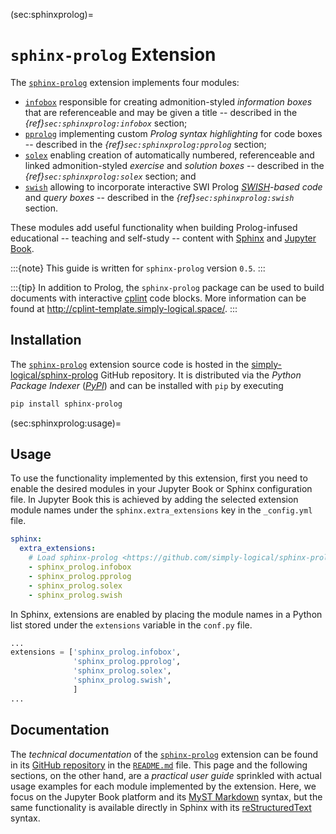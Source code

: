 (sec:sphinxprolog)=
# `sphinx-prolog` Extension #

The [`sphinx-prolog`] extension implements four modules:
* [`infobox`] responsible for creating admonition-styled *information boxes*
  that are referenceable and may be given a title -- described in the
  *{ref}`sec:sphinxprolog:infobox`* section;
* [`pprolog`] implementing custom *Prolog syntax highlighting* for code boxes
  -- described in the *{ref}`sec:sphinxprolog:pprolog`* section;
* [`solex`] enabling creation of automatically numbered, referenceable and
  linked admonition-styled *exercise* and *solution boxes* -- described in the
  *{ref}`sec:sphinxprolog:solex`* section; and
* [`swish`] allowing to incorporate interactive SWI Prolog
  *[SWISH]-based code* and *query boxes* -- described in the
  *{ref}`sec:sphinxprolog:swish`* section.

These modules add useful functionality when building Prolog-infused educational
-- teaching and self-study -- content with [Sphinx] and [Jupyter Book].

:::{note}
This guide is written for `sphinx-prolog` version `0.5`.
:::

:::{tip}
In addition to Prolog, the `sphinx-prolog` package can be used to build
documents with interactive [cplint] code blocks.
More information can be found at
<http://cplint-template.simply-logical.space/>.
:::

## Installation ##

The [`sphinx-prolog`] extension  source code is hosted in the
[simply-logical/sphinx-prolog] GitHub repository.
It is distributed via the *Python Package Indexer* (*[PyPI]*) and can be
installed with `pip` by executing
```bash
pip install sphinx-prolog
```

(sec:sphinxprolog:usage)=
## Usage ##

To use the functionality implemented by this extension, first you need to
enable the desired modules in your Jupyter Book or Sphinx configuration file.
In Jupyter Book this is achieved by adding the selected extension module names
under the `sphinx.extra_extensions` key in the `_config.yml` file.
```yaml
sphinx:
  extra_extensions:
    # Load sphinx-prolog <https://github.com/simply-logical/sphinx-prolog>
    - sphinx_prolog.infobox
    - sphinx_prolog.pprolog
    - sphinx_prolog.solex
    - sphinx_prolog.swish
```
In Sphinx, extensions are enabled by placing the module names in a Python list
stored under the `extensions` variable in the `conf.py` file.
```Python
...
extensions = ['sphinx_prolog.infobox',
              'sphinx_prolog.pprolog',
              'sphinx_prolog.solex',
              'sphinx_prolog.swish',
              ]
...
```

## Documentation ##

The *technical documentation* of the [`sphinx-prolog`] extension can be found
in its [GitHub repository] in the [`README.md`] file.
This page and the following sections, on the other hand, are a
*practical user guide* sprinkled with actual usage examples for each module
implemented by the extension.
Here, we focus on the Jupyter Book platform and its [MyST Markdown] syntax,
but the same functionality is available directly in Sphinx with its
[reStructuredText] syntax.

[Jupyter Book]: https://jupyterbook.org/
[Sphinx]: https://www.sphinx-doc.org/
[PyPI]: https://pypi.org/project/sphinx-prolog/
[SWISH]: https://swish.swi-prolog.org/
[simply-logical/sphinx-prolog]: https://github.com/simply-logical/sphinx-prolog
[`sphinx-prolog`]: https://github.com/simply-logical/sphinx-prolog
[`infobox`]: https://github.com/simply-logical/sphinx-prolog/blob/master/sphinx_prolog/infobox.py
[`pprolog`]: https://github.com/simply-logical/sphinx-prolog/blob/master/sphinx_prolog/pprolog.py
[`solex`]: https://github.com/simply-logical/sphinx-prolog/blob/master/sphinx_prolog/solex.py
[`swish`]: https://github.com/simply-logical/sphinx-prolog/blob/master/sphinx_prolog/swish.py
[`README.md`]: https://github.com/simply-logical/sphinx-prolog/blob/master/README.md
[GitHub repository]: https://github.com/simply-logical/sphinx-prolog
[MyST Markdown]: https://myst-parser.readthedocs.io/
[reStructuredText]: https://docutils.sourceforge.io/rst.html
[cplint]: https://friguzzi.github.io/cplint/_build/html/
